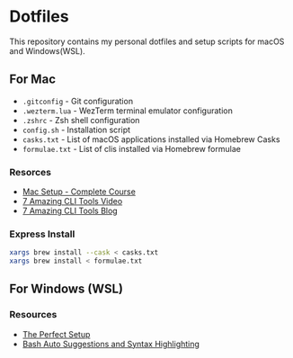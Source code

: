 # Dotfiles

This repository contains my personal dotfiles and setup scripts for macOS and Windows(WSL).

## For Mac

- `.gitconfig` - Git configuration
- `.wezterm.lua` - WezTerm terminal emulator configuration
- `.zshrc` - Zsh shell configuration
- `config.sh` - Installation script
- `casks.txt` - List of macOS applications installed via Homebrew Casks
- `formulae.txt` - List of clis installed via Homebrew formulae

### Resorces

- [Mac Setup - Complete Course](https://www.youtube.com/watch?v=GK7zLYAXdDs)
- [7 Amazing CLI Tools Video](https://www.youtube.com/watch?v=mmqDYw9C30I&list=PLvoCSbEj3RElDn96fpxZLBdqAbBPrRDNU&index=2)
- [7 Amazing CLI Tools Blog](https://www.josean.com/posts/7-amazing-cli-tools)

### Express Install

```bash
xargs brew install --cask < casks.txt
xargs brew install < formulae.txt
```

## For Windows (WSL)

### Resources

- [The Perfect Setup](https://mayberoot.medium.com/the-perfect-windows-11-dev-environment-setup-with-wezterm-wsl2-and-neovim-d73ab1202703)
- [Bash Auto Suggestions and Syntax Highlighting](https://github.com/akinomyoga/ble.sh)
